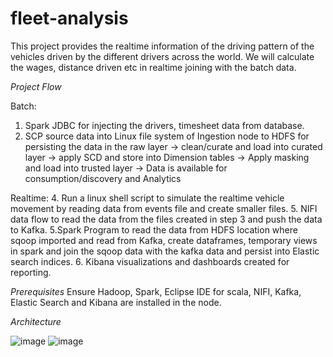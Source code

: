 # fleet-analysis
This project provides the realtime information of the driving pattern of the vehicles driven by the different drivers across the world. We will calculate the wages, distance driven etc in realtime joining with the batch data.

*Project Flow*

Batch:
1. Spark JDBC for injecting the drivers, timesheet data from database.
2. SCP source data into Linux file system of Ingestion node to HDFS for persisting the data in the raw
layer -> clean/curate and load into curated layer -> apply SCD and store into Dimension tables -> Apply
masking and load into trusted layer -> Data is available for consumption/discovery and Analytics

Realtime:
4. Run a linux shell script to simulate the realtime vehicle movement by reading data from events file
and create smaller files.
5. NIFI data flow to read the data from the files created in step 3 and push the data to Kafka.
5.Spark Program to read the data from HDFS location where sqoop imported and read from Kafka,
create dataframes, temporary views in spark and join the sqoop data with the kafka data and persist
into Elastic search indices.
6. Kibana visualizations and dashboards created for reporting.

*Prerequisites*
Ensure Hadoop, Spark, Eclipse IDE for scala, NIFI, Kafka, Elastic Search and Kibana are installed in the
node.

*Architecture*

![image](https://github.com/japn3et/fleet-analysis/assets/140784801/ed66ebd2-a17c-482b-a4d8-8cc0b78c1688)
![image](https://github.com/japn3et/fleet-analysis/assets/140784801/5f3c3521-8476-4a76-b5fd-50ea801e4bf6)
